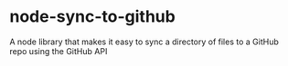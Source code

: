 # node-sync-to-github
A node library that makes it easy to sync a directory of files to a GitHub repo using the GitHub API
